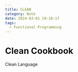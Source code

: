 ```yaml
---
title: CLEAN
category: Note
date: 2024-03-01 19:10:17
tags:
  - Functional Programming
---
```


# Clean Cookbook

Clean Language